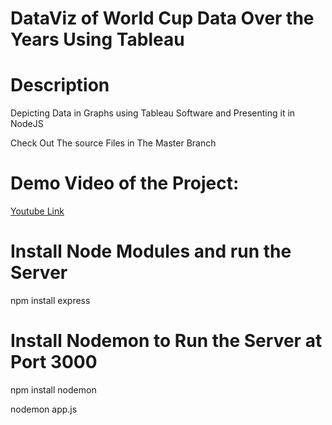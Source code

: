 # DataViz of World Cup Data Over the Years Using Tableau

# Description
Depicting Data in Graphs using Tableau Software and Presenting it in NodeJS

Check Out The source Files in The Master Branch


# Demo Video of the Project:


[Youtube Link](https://youtu.be/1aUc4GvTo-c)


# Install Node Modules and run the Server
npm install express


# Install Nodemon to Run the Server at Port 3000
npm install nodemon

nodemon app.js


